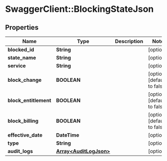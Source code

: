 # SwaggerClient::BlockingStateJson

## Properties
Name | Type | Description | Notes
------------ | ------------- | ------------- | -------------
**blocked_id** | **String** |  | [optional] 
**state_name** | **String** |  | [optional] 
**service** | **String** |  | [optional] 
**block_change** | **BOOLEAN** |  | [optional] [default to false]
**block_entitlement** | **BOOLEAN** |  | [optional] [default to false]
**block_billing** | **BOOLEAN** |  | [optional] [default to false]
**effective_date** | **DateTime** |  | [optional] 
**type** | **String** |  | [optional] 
**audit_logs** | [**Array&lt;AuditLogJson&gt;**](AuditLogJson.md) |  | [optional] 


